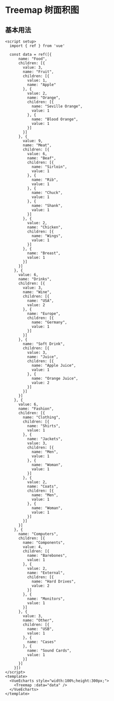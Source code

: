 # Treemap 树面积图

<script setup>
  import { ref } from 'vue'

  const data = ref([{
      name: "Food",
      children: [{
        value: 3,
        name: "Fruit",
        children: [{
          value: 1,
          name: "Apple"
        }, {
          value: 2,
          name: "Orange",
          children: [{
            name: "Seville Orange",
            value: 1
          }, {
            name: "Blood Orange",
            value: 1
          }]
        }]
      }, {
        value: 9,
        name: "Meat",
        children: [{
          value: 6,
          name: "Beaf",
          children: [{
            name: "Sirloin",
            value: 1
          }, {
            name: "Rib",
            value: 1
          }, {
            name: "Chuck",
            value: 1
          }, {
            name: "Shank",
            value: 1
          }]
        }, {
          value: 2,
          name: "Chicken",
          children: [{
            name: "Wings",
            value: 1
          }]
        }, {
          name: "Breast",
          value: 1
        }]
      }]
    }, {
      value: 6,
      name: "Drinks",
      children: [{
        value: 3,
        name: "Wine",
        children: [{
          name: "USA",
          value: 2
        }, {
          name: "Europe",
          children: [{
            name: "Germany",
            value: 1
          }]
        }]
      }, {
        name: "Soft Drink",
        children: [{
          value: 3,
          name: "Juice",
          children: [{
            name: "Apple Juice",
            value: 1
          }, {
            name: "Orange Juice",
            value: 2
          }]
        }]
      }]
    }, {
      value: 6,
      name: "Fashion",
      children: [{
        name: "Clothing",
        children: [{
          name: "Shirts",
          value: 1
        }, {
          name: "Jackets",
          value: 3,
          children: [{
            name: "Men",
            value: 1
          }, {
            name: "Woman",
            value: 1
          }]
        }, {
          value: 2,
          name: "Coats",
          children: [{
            name: "Men",
            value: 1
          }, {
            name: "Woman",
            value: 1
          }]
        }]
      }]
    }, {
      name: "Computers",
      children: [{
        name: "Components",
        value: 4,
        children: [{
          name: "Barebones",
          value: 1
        }, {
          value: 2,
          name: "External",
          children: [{
            name: "Hard Drives",
            value: 2
          }]
        }, {
          name: "Monitors",
          value: 1
        }]
      }, {
        value: 3,
        name: "Other",
        children: [{
          name: "USB",
          value: 1
        }, {
          name: "Cases"
        }, {
          name: "Sound Cards",
          value: 1
        }]
      }]
    }])
</script>

## 基本用法

```vue
<script setup>
  import { ref } from 'vue'

  const data = ref([{
      name: "Food",
      children: [{
        value: 3,
        name: "Fruit",
        children: [{
          value: 1,
          name: "Apple"
        }, {
          value: 2,
          name: "Orange",
          children: [{
            name: "Seville Orange",
            value: 1
          }, {
            name: "Blood Orange",
            value: 1
          }]
        }]
      }, {
        value: 9,
        name: "Meat",
        children: [{
          value: 6,
          name: "Beaf",
          children: [{
            name: "Sirloin",
            value: 1
          }, {
            name: "Rib",
            value: 1
          }, {
            name: "Chuck",
            value: 1
          }, {
            name: "Shank",
            value: 1
          }]
        }, {
          value: 2,
          name: "Chicken",
          children: [{
            name: "Wings",
            value: 1
          }]
        }, {
          name: "Breast",
          value: 1
        }]
      }]
    }, {
      value: 6,
      name: "Drinks",
      children: [{
        value: 3,
        name: "Wine",
        children: [{
          name: "USA",
          value: 2
        }, {
          name: "Europe",
          children: [{
            name: "Germany",
            value: 1
          }]
        }]
      }, {
        name: "Soft Drink",
        children: [{
          value: 3,
          name: "Juice",
          children: [{
            name: "Apple Juice",
            value: 1
          }, {
            name: "Orange Juice",
            value: 2
          }]
        }]
      }]
    }, {
      value: 6,
      name: "Fashion",
      children: [{
        name: "Clothing",
        children: [{
          name: "Shirts",
          value: 1
        }, {
          name: "Jackets",
          value: 3,
          children: [{
            name: "Men",
            value: 1
          }, {
            name: "Woman",
            value: 1
          }]
        }, {
          value: 2,
          name: "Coats",
          children: [{
            name: "Men",
            value: 1
          }, {
            name: "Woman",
            value: 1
          }]
        }]
      }]
    }, {
      name: "Computers",
      children: [{
        name: "Components",
        value: 4,
        children: [{
          name: "Barebones",
          value: 1
        }, {
          value: 2,
          name: "External",
          children: [{
            name: "Hard Drives",
            value: 2
          }]
        }, {
          name: "Monitors",
          value: 1
        }]
      }, {
        value: 3,
        name: "Other",
        children: [{
          name: "USB",
          value: 1
        }, {
          name: "Cases"
        }, {
          name: "Sound Cards",
          value: 1
        }]
      }]
    }])
</script>
<template>
  <VueEcharts style="width:100%;height:300px;">
    <Treemap :data="data" />
  </VueEcharts>
</template>

```

<VueEcharts style="width:100%;height:300px;">
    <Treemap :data="data"  />
</VueEcharts>
